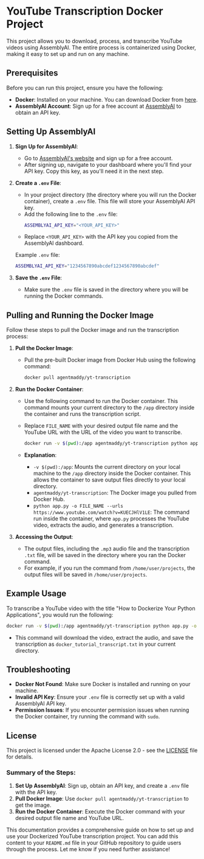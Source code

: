 # YouTube Transcription Docker Project

This project allows you to download, process, and transcribe YouTube videos using AssemblyAI. The entire process is containerized using Docker, making it easy to set up and run on any machine.

## Prerequisites

Before you can run this project, ensure you have the following:

- **Docker**: Installed on your machine. You can download Docker from [here](https://docs.docker.com/get-docker/).
- **AssemblyAI Account**: Sign up for a free account at [AssemblyAI](https://www.assemblyai.com/) to obtain an API key.

## Setting Up AssemblyAI

1. **Sign Up for AssemblyAI**:
   - Go to [AssemblyAI's website](https://www.assemblyai.com/) and sign up for a free account.
   - After signing up, navigate to your dashboard where you'll find your API key. Copy this key, as you'll need it in the next step.

2. **Create a `.env` File**:
   - In your project directory (the directory where you will run the Docker container), create a `.env` file. This file will store your AssemblyAI API key.
   - Add the following line to the `.env` file:
     ```bash
     ASSEMBLYAI_API_KEY="<YOUR_API_KEY>"
     ```
   - Replace `<YOUR_API_KEY>` with the API key you copied from the AssemblyAI dashboard.

   Example `.env` file:
   ```bash
   ASSEMBLYAI_API_KEY="1234567890abcdef1234567890abcdef"
   ```

3. **Save the `.env` File**:
   - Make sure the `.env` file is saved in the directory where you will be running the Docker commands.

## Pulling and Running the Docker Image

Follow these steps to pull the Docker image and run the transcription process:

1. **Pull the Docker Image**:
   - Pull the pre-built Docker image from Docker Hub using the following command:
     ```bash
     docker pull agentmaddy/yt-transcription
     ```

2. **Run the Docker Container**:
   - Use the following command to run the Docker container. This command mounts your current directory to the `/app` directory inside the container and runs the transcription script.
   - Replace `FILE_NAME` with your desired output file name and the YouTube URL with the URL of the video you want to transcribe.
     ```bash
     docker run -v $(pwd):/app agentmaddy/yt-transcription python app.py -o FILE_NAME --urls https://www.youtube.com/watch?v=KUECJHlV1LE
     ```

   - **Explanation**:
     - `-v $(pwd):/app`: Mounts the current directory on your local machine to the `/app` directory inside the Docker container. This allows the container to save output files directly to your local directory.
     - `agentmaddy/yt-transcription`: The Docker image you pulled from Docker Hub.
     - `python app.py -o FILE_NAME --urls https://www.youtube.com/watch?v=KUECJHlV1LE`: The command run inside the container, where `app.py` processes the YouTube video, extracts the audio, and generates a transcription.

3. **Accessing the Output**:
   - The output files, including the `.mp3` audio file and the transcription `.txt` file, will be saved in the directory where you ran the Docker command.
   - For example, if you run the command from `/home/user/projects`, the output files will be saved in `/home/user/projects`.

## Example Usage

To transcribe a YouTube video with the title "How to Dockerize Your Python Applications", you would run the following:

```bash
docker run -v $(pwd):/app agentmaddy/yt-transcription python app.py -o docker_tutorial --urls https://www.youtube.com/watch?v=KUECJHlV1LE
```

- This command will download the video, extract the audio, and save the transcription as `docker_tutorial_transcript.txt` in your current directory.

## Troubleshooting

- **Docker Not Found**: Make sure Docker is installed and running on your machine.
- **Invalid API Key**: Ensure your `.env` file is correctly set up with a valid AssemblyAI API key.
- **Permission Issues**: If you encounter permission issues when running the Docker container, try running the command with `sudo`.

## License

This project is licensed under the Apache License 2.0 - see the [LICENSE](LICENSE) file for details.

### Summary of the Steps:

1. **Set Up AssemblyAI**: Sign up, obtain an API key, and create a `.env` file with the API key.
2. **Pull Docker Image**: Use `docker pull agentmaddy/yt-transcription` to get the image.
3. **Run the Docker Container**: Execute the Docker command with your desired output file name and YouTube URL.

This documentation provides a comprehensive guide on how to set up and use your Dockerized YouTube transcription project. You can add this content to your `README.md` file in your GitHub repository to guide users through the process. Let me know if you need further assistance!


